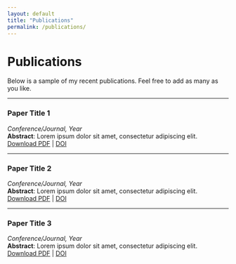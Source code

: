 ```yaml
---
layout: default
title: "Publications"
permalink: /publications/
---
```


# Publications

Below is a sample of my recent publications. Feel free to add as many as you like.

---

### Paper Title 1
*Conference/Journal, Year*  
**Abstract**: Lorem ipsum dolor sit amet, consectetur adipiscing elit.  
[Download PDF](#) | [DOI](#)

---

### Paper Title 2
*Conference/Journal, Year*  
**Abstract**: Lorem ipsum dolor sit amet, consectetur adipiscing elit.  
[Download PDF](#) | [DOI](#)

---

### Paper Title 3
*Conference/Journal, Year*  
**Abstract**: Lorem ipsum dolor sit amet, consectetur adipiscing elit.  
[Download PDF](#) | [DOI](#)

